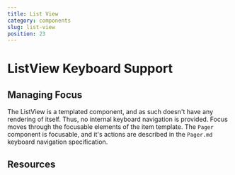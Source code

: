 ```yaml
---
title: List View
category: components
slug: list-view
position: 23
---
```

# ListView Keyboard Support

## Managing Focus

The ListView is a templated component, and as such doesn't have any rendering of itself. Thus, no internal keyboard navigation is provided.
Focus moves through the focusable elements of the item template.
The `Pager` component is focusable, and it's actions are described in the `Pager.md` keyboard navigation specification.

## Resources
